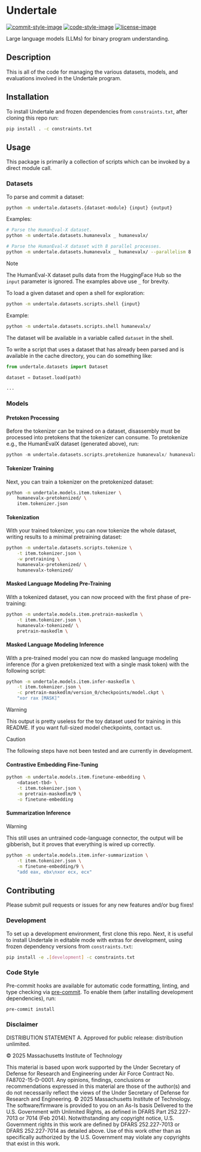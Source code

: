 # Undertale

[![commit-style-image]][conventional]
[![code-style-image]][black]
[![license-image]][mitll]

Large language models (LLMs) for binary program understanding.

## Description

This is all of the code for managing the various datasets, models, and
evaluations involved in the Undertale program.

## Installation

To install Undertale and frozen dependencies from `constraints.txt`, after
cloning this repo run:

```bash
pip install . -c constraints.txt
```

## Usage

This package is primarily a collection of scripts which can be invoked by a
direct module call.

### Datasets

To parse and commit a dataset:

```bash
python -m undertale.datasets.{dataset-module} {input} {output}
```

Examples:

```bash
# Parse the HumanEval-X dataset.
python -m undertale.datasets.humanevalx _ humanevalx/

# Parse the HumanEval-X dataset with 8 parallel processes.
python -m undertale.datasets.humanevalx _ humanevalx/ --parallelism 8
```

> [!NOTE]
> The HumanEval-X dataset pulls data from the HuggingFace Hub so the `input`
> parameter is ignored. The examples above use `_` for brevity.

To load a given dataset and open a shell for exploration:

```bash
python -m undertale.datasets.scripts.shell {input}
```

Example:

```bash
python -m undertale.datasets.scripts.shell humanevalx/
```

The dataset will be available in a variable called `dataset` in the shell.

To write a script that uses a dataset that has already been parsed and is
available in the cache directory, you can do something like:

```python
from undertale.datasets import Dataset

dataset = Dataset.load(path)

...
```

### Models

#### Pretoken Processing

Before the tokenizer can be trained on a dataset, disassembly must be processed
into pretokens that the tokenizer can consume. To pretokenize e.g., the
HumanEvalX dataset (generated above), run:

```python
python -m undertale.datasets.scripts.pretokenize humanevalx/ humanevalx-pretokenized/
```

#### Tokenizer Training

Next, you can train a tokenizer on the pretokenized dataset:

```bash
python -m undertale.models.item.tokenizer \
    humanevalx-pretokenized/ \
    item.tokenizer.json
```

#### Tokenization

With your trained tokenizer, you can now tokenize the whole dataset, writing
results to a minimal pretraining dataset:

```bash
python -m undertale.datasets.scripts.tokenize \
    -t item.tokenizer.json \
    -w pretraining \
    humanevalx-pretokenized/ \
    humanevalx-tokenized/
```

#### Masked Language Modeling Pre-Training

With a tokenized dataset, you can now proceed with the first phase of
pre-training:

```bash
python -m undertale.models.item.pretrain-maskedlm \
    -t item.tokenizer.json \
    humanevalx-tokenized/ \
    pretrain-maskedlm \
```

#### Masked Language Modeling Inference

With a pre-trained model you can now do masked language modeling inference (for
a given pretokenized text with a single mask token) with the following script:

```bash
python -m undertale.models.item.infer-maskedlm \
    -t item.tokenizer.json \
    -c pretrain-maskedlm/version_0/checkpoints/model.ckpt \
    "xor rax [MASK]"
```

> [!WARNING]
> This output is pretty useless for the toy dataset used for training in this
> README. If you want full-sized model checkpoints, contact us.

> [!CAUTION]
> The following steps have not been tested and are currently in development.

#### Contrastive Embedding Fine-Tuning

```bash
python -m undertale.models.item.finetune-embedding \
    <dataset-tbd> \
    -t item.tokenizer.json \
    -m pretrain-maskedlm/9 \
    -o finetune-embedding
```

#### Summarization Inference

> [!WARNING]
> This still uses an untrained code-language connector, the output will be
> gibberish, but it proves that everything is wired up correctly.

```bash
python -m undertale.models.item.infer-summarization \
    -t item.tokenizer.json \
    -m finetune-embedding/9 \
    "add eax, ebx\nxor ecx, ecx"
```

## Contributing

Please submit pull requests or issues for any new features and/or bug fixes!

### Development

To set up a development environment, first clone this repo. Next, it is useful
to install Undertale in editable mode with extras for development, using frozen
dependency versions from `constraints.txt`:

```bash
pip install -e .[development] -c constraints.txt
```

### Code Style

Pre-commit hooks are available for automatic code formatting, linting, and type
checking via [pre-commit](https://pre-commit.com/). To enable them (after
installing development dependencies), run:

```bash
pre-commit install
```


### Disclaimer

DISTRIBUTION STATEMENT A. Approved for public release: distribution unlimited.

© 2025 Massachusetts Institute of Technology

This material is based upon work supported by the Under Secretary of
Defense for Research and Engineering under Air Force Contract
No. FA8702-15-D-0001. Any opinions, findings, conclusions or
recommendations expressed in this material are those of the author(s)
and do not necessarily reflect the views of the Under Secretary of
Defense for Research and Engineering.  © 2025 Massachusetts Institute
of Technology.  The software/firmware is provided to you on an As-Is
basis Delivered to the U.S. Government with Unlimited Rights, as
defined in DFARS Part 252.227-7013 or 7014 (Feb 2014). Notwithstanding
any copyright notice, U.S. Government rights in this work are defined
by DFARS 252.227-7013 or DFARS 252.227-7014 as detailed above. Use of
this work other than as specifically authorized by the U.S. Government
may violate any copyrights that exist in this work.

[commit-style-image]: https://img.shields.io/badge/commits-conventional-fe5196.svg
[conventional]: https://www.conventionalcommits.org/en/v1.0.0/
[code-style-image]: https://img.shields.io/badge/code%20style-black-000000.svg
[black]: https://github.com/psf/black
[license-image]: https://img.shields.io/badge/license-MIT%20LL-002240.svg
[mitll]: ./LICENSE.txt
